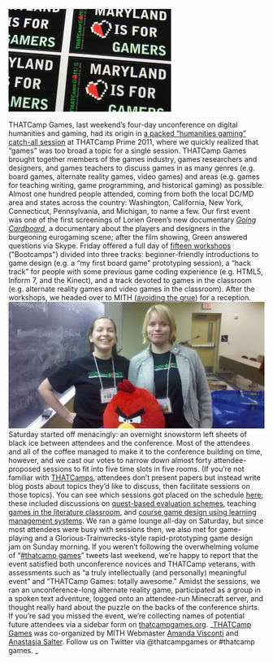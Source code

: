 ![THAT Camp Games Stickers](../images/2012-06-THATCampGames_stickers-320x202.jpg "THATCampGames_stickers")

THATCamp Games, last weekend’s four-day unconference on digital humanities and gaming, had its origin in [a packed “humanities gaming” catch-all session](https://secure.flickr.com/photos/trevorandmarjee/5797536358/) at THATCamp Prime 2011, where we quickly realized that “games” was too broad a topic for a single session. THATCamp Games brought together members of the games industry, games researchers and designers, and games teachers to discuss games in as many genres (e.g. board games, alternate reality games, video games) and areas (e.g. games for teaching writing, game programming, and historical gaming) as possible. Almost one hundred people attended, coming from both the local DC/MD area and states across the country: Washington, California, New York, Connecticut, Pennsylvania, and Michigan, to name a few. Our first event was one of the first screenings of Lorien Green’s new documentary [_Going Cardboard_](https://web.archive.org/web/20180609170848/http://boardgamemovie.com/), a documentary about the players and designers in the burgeoning eurogaming scene; after the film showing, Green answered questions via Skype. Friday offered a full day of [fifteen workshops](http://thatcampgames.org/bootcamps/) ("Bootcamps") divided into three tracks: beginner-friendly introductions to game design (e.g. a “my first board game” prototyping session), a “hack track” for people with some previous game coding experience (e.g. HTML5, Inform 7, and the Kinect), and a track devoted to games in the classroom (e.g. alternate reality games and video games in the classroom). After the workshops, we headed over to MITH ([avoiding the grue](http://ow.ly/i/qiU7)) for a reception. ![THATCamp Games Organizers](../images/2012-06-thatcamp-games_twohappyorganizers-550x272.jpg)Saturday started off menacingly: an overnight snowstorm left sheets of black ice between attendees and the conference. Most of the attendees and all of the coffee managed to make it to the conference building on time, however, and we cast our votes to narrow down almost forty attendee-proposed sessions to fit into five time slots in five rooms. (If you’re not familiar with [THATCamps](http://thatcamp.org/), attendees don’t present papers but instead write blog posts about topics they’d like to discuss, then facilitate sessions on those topics). You can see which sessions got placed on the schedule [here](http://thatcampgames.org/fullchedule/); these included discussions on [quest-based evaluation schemes](http://thatcampgames.org/2012/01/03/session-proposal-quest-based-evaluation-schemes/), teaching [games in the literature classroom](http://thatcampgames.org/2012/01/20/session-proposal-games-and-the-literature-classroom/), and [course game design using learning management systems](http://thatcampgames.org/2012/01/03/a-modest-session-proposal/). We ran a game lounge all-day on Saturday, but since most attendees were busy with sessions then, we also met for game-playing and a Glorious-Trainwrecks-style rapid-prototyping game design jam on Sunday morning. If you weren’t following the overwhelming volume of “[#thatcamp games](https://twitter.com/search?q=%23thatcamp%20games)” tweets last weekend, we’re happy to report that the event satisfied both unconference novices and THATCamp veterans, with assessments such as “a truly intellectually (and personally) meaningful event” and “THATCamp Games: totally awesome." Amidst the sessions, we ran an unconference-long alternate reality game, participated as a group in a spoken text adventure, logged onto an attendee-run Minecraft server, and thought really hard about the puzzle on the backs of the conference shirts. If you’re sad you missed the event, we’re collecting names of potential future attendees via a sidebar form on [thatcampgames.org](http://thatcampgames.org/). _[THATCamp Games](http://thatcampgames.org) was co-organized by MITH Webmaster [Amanda Visconti](http://www.literaturegeek.com/) and [Anastasia Salter](http://selfloud.net/). Follow us on Twitter via @thatcampgames or #thatcamp games. _